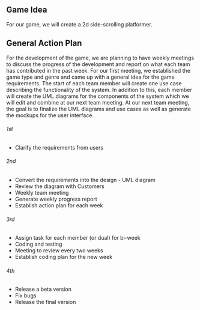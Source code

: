 ## Game Idea
For our game, we will create a 2d side-scrolling platformer. 

## General Action Plan
For the development of the game, we are planning to have weekly meetings to discuss the progress of the development and report on what each team has contributed in the past week. For our first meeting, we established the game type and genre and came up with a general idea for the game requirements.
The start of each team member will create one use case describing the functionality of the system. In addition to this, each member will create the UML diagrams for the components of the system which we will edit and combine at our next team meeting. At our next team meeting, the goal is to finalize the UML diagrams and use cases as well as generate the mockups for the user interface.

###### 1st
- Clarify the requirements from users
###### 2nd
- Convert the requirements into the design - UML diagram
- Review the diagram with Customers
- Weekly team meeting 
- Generate weekly progress report
- Establish action plan for each week
###### 3rd
- Assign task for each member (or dual) for bi-week
- Coding and testing
- Meeting to review every two weeks
- Establish coding plan for the new week

###### 4th
- Release a beta version 
- Fix bugs
- Release the final version

